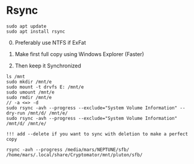 # Rsync
```
sudo apt update
sudo apt install rsync
```

0. Preferably use NTFS
if ExFat 

1. Make first full copy using Windows Explorer (Faster)

2. Then keep it Synchronized

```
ls /mnt
sudo mkdir /mnt/e
sudo mount -t drvfs E: /mnt/e
sudo umount /mnt/e
sudo rmdir /mnt/e
// -a <=> -d
sudo rsync -avh --progress --exclude="System Volume Information" --dry-run /mnt/d/ /mnt/e/
sudo rsync -avh --progress --exclude="System Volume Information" /mnt/d/ /mnt/e/

!!! add --delete if you want to sync with deletion to make a perfect copy
```


```
rsync -avh --progress /media/mars/NEPTUNE/sfb/  /home/mars/.local/share/Cryptomator/mnt/pluton/sfb/
```